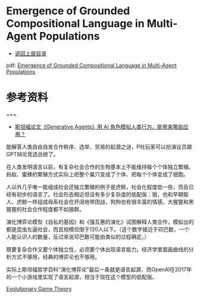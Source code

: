 # Emergence of Grounded Compositional Language in Multi-Agent Populations

- [返回上层目录](../openai.md)



pdf: [Emergence of Grounded Compositional Language in Multi-Agent Populations](https://arxiv.org/pdf/1703.04908.pdf)



# 参考资料

===

* [斯坦福论文《Generative Agents》用 AI 角色模拟人类行为，能带来哪些应用？](https://www.zhihu.com/question/594898530/answer/2983305901)

能解答人类自由自发合作秩序、选举、贸易的起源之谜，P社玩家可以扮演议员跟GPT辩论竞选总统了。

在人类发明语言以前，有复杂社会合作的生物基本上不能维持每个个体独立繁殖。蚂蚁、蜜蜂的繁殖方式实际上把整个巢穴变成了个体、把每个个体变成了细胞。

人以外几乎唯一能组成社会还独立繁殖的例子是虎鲸，社会化程度低一些，而且已经有初步的语言了。社会形态相近但没有多少复杂度的低配版：狼，也和早期智人、虎鲸一样组成母系社会在开阔地带团战，狗狗也有很丰富的情感。大猩猩和黑猩猩的社会合作程度都不如狼群。

演化博弈论模型《自私的基因》和《强互惠的演化》试图解释人类合作，模拟出的都是昆虫左逼社会，而且规模仅限于120人以下。（这个数字接近于邓巴数，一个人能认识人的数量，反过来说邓巴数可能由类似的过程确定。）

既要复杂合作又要个体独立性，必须要个体出现语言能力。经济学里面画曲线的分析方式不够用，经典的博弈论也不够用。

实际上斯坦福哲学百科“演化博弈论”最后一条就是语言起源，而OpenAI在2017年的一个小游戏里实现了语言起源，相当于现在这个模型的低配版。

[Evolutionary Game Theory](https://plato.stanford.edu/entries/game-evolutionary/#EmerLang)

